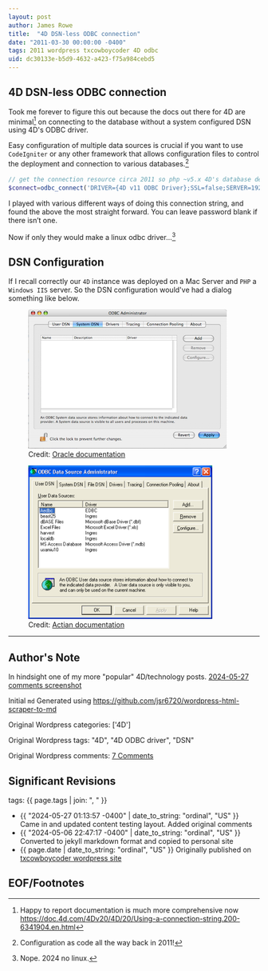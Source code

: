 ```yaml
---
layout: post
author: James Rowe
title:  "4D DSN-less ODBC connection"
date: "2011-03-30 00:00:00 -0400"
tags: 2011 wordpress txcowboycoder 4D odbc
uid: dc30133e-b5d9-4632-a423-f75a984cebd5
---
```


## 4D DSN-less ODBC connection

Took me forever to figure this out because the docs out there for 4D are minimal[^1] on connecting to the database without a system configured DSN using 4D's ODBC driver.

Easy configuration of multiple data sources is crucial if you want to use `CodeIgniter` or any other framework that allows configuration files to control the deployment and connection to various databases.[^2]

```php
// get the connection resource circa 2011 so php ~v5.x 4D's database default port was `19812`
$connect=odbc_connect('DRIVER={4D v11 ODBC Driver};SSL=false;SERVER=192.168.1.100;PORT=19812;UID=user;PWD=password',"","");
```

I played with various different ways of doing this connection string, and found the above the most straight forward. You can leave password blank if there isn’t one.

Now if only they would make a linux odbc driver...[^3]

## DSN Configuration

If I recall correctly our `4D` instance was deployed on a Mac Server and `PHP` a `Windows IIS` server. So the DSN configuration would've had a dialog something like below.

<figure>
    <img src="/assets/posts-images/myodbc-macos-odbcadmin-main.png" alt="mac odbc admin" class="img-stylish"/>
    <figcaption>Credit: <a href="https://docs.oracle.com/cd/E17952_01/connector-odbc-en/connector-odbc-configuration-dsn-macos.html">Oracle documentation</a></figcaption>
</figure>
<figure>
    <img src="/assets/posts-images/actian-odbc-admin.png" alt="windows odbc driver" class="img-stylish"/>
    <figcaption>Credit: <a href="https://docs.actian.com/ingres/10s/index.html#page/Connectivity/Configure_a_Data_Source_(Windows).htm">Actian documentation</a></figcaption>
</figure>

---

## Author's Note

In hindsight one of my more "popular" 4D/technology posts. [2024-05-27 comments screenshot](/assets/posts-images/4d-dsn-less-odbc-connection-comments.png)

Initial `md` Generated using <https://github.com/jsr6720/wordpress-html-scraper-to-md>

Original Wordpress categories: ['4D']

Original Wordpress tags: "4D", "4D ODBC driver", "DSN"

Original Wordpress comments: <a href="https://txcowboycoder.wordpress.com/2011/03/30/4d-dsn-less-odbc-connection/#comments">7 Comments</a>

## Significant Revisions

tags: {{ page.tags | join: ", " }} <!-- todo move this somewhere -->

- {{ "2024-05-27 01:13:57 -0400" | date_to_string: "ordinal", "US" }} Came in and updated content testing layout. Added original comments
- {{ "2024-05-06 22:47:17 -0400" | date_to_string: "ordinal", "US" }} Converted to jekyll markdown format and copied to personal site
- {{ page.date | date_to_string: "ordinal", "US" }} Originally published on [txcowboycoder wordpress site](https://txcowboycoder.wordpress.com/2011/03/30/4d-dsn-less-odbc-connection/)

## EOF/Footnotes

[^1]: Happy to report documentation is much more comprehensive now https://doc.4d.com/4Dv20/4D/20/Using-a-connection-string.200-6341904.en.html

[^2]: Configuration as code all the way back in 2011!

[^3]: Nope. 2024 no linux.